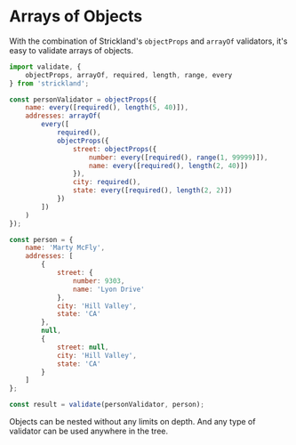 # Arrays of Objects

With the combination of Strickland's `objectProps` and `arrayOf` validators, it's easy to validate arrays of objects.

``` jsx
import validate, {
    objectProps, arrayOf, required, length, range, every
} from 'strickland';

const personValidator = objectProps({
    name: every([required(), length(5, 40)]),
    addresses: arrayOf(
        every([
            required(),
            objectProps({
                street: objectProps({
                    number: every([required(), range(1, 99999)]),
                    name: every([required(), length(2, 40)])
                }),
                city: required(),
                state: every([required(), length(2, 2)])
            })
        ])
    )
});

const person = {
    name: 'Marty McFly',
    addresses: [
        {
            street: {
                number: 9303,
                name: 'Lyon Drive'
            },
            city: 'Hill Valley',
            state: 'CA'
        },
        null,
        {
            street: null,
            city: 'Hill Valley',
            state: 'CA'
        }
    ]
};

const result = validate(personValidator, person);
```

Objects can be nested without any limits on depth. And any type of validator can be used anywhere in the tree.
